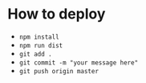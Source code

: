 # How to deploy

- `npm install`
- `npm run dist`
- `git add .`
- `git commit -m "your message here"`
- `git push origin master`
